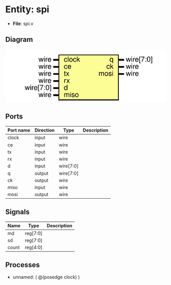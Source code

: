 # Entity: spi

- **File**: spi.v
## Diagram

![Diagram](spi.svg "Diagram")
## Ports

| Port name | Direction | Type      | Description |
| --------- | --------- | --------- | ----------- |
| clock     | input     | wire      |             |
| ce        | input     | wire      |             |
| tx        | input     | wire      |             |
| rx        | input     | wire      |             |
| d         | input     | wire[7:0] |             |
| q         | output    | wire[7:0] |             |
| ck        | output    | wire      |             |
| miso      | input     | wire      |             |
| mosi      | output    | wire      |             |
## Signals

| Name  | Type     | Description |
| ----- | -------- | ----------- |
| md    | reg[7:0] |             |
| sd    | reg[7:0] |             |
| count | reg[4:0] |             |
## Processes
- unnamed: ( @(posedge clock) )
